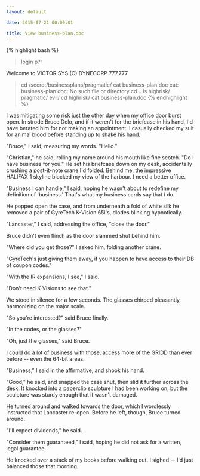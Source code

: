```yaml
---
layout: default

date: 2015-07-21 00:00:01

title: View business-plan.doc
---
```


{% highlight bash %}
> login
> p?:
>
Welcome to VICTOR.SYS (C) DYNECORP 777,777
> cd /secret/businessplans/pragmatic/
> cat business-plan.doc
cat: business-plan.doc: No such file or directory
> cd ..
> ls
highrisk/     pragmatic/      evil/
> cd highrisk/
> cat business-plan.doc
{% endhighlight %}

I was mitigating some risk just the other day when my office door burst open.  In strode Bruce Delo, and if it weren't for the briefcase in his hand, I'd have berated him for not making an appointment.  I casually checked my suit for animal blood before standing up to shake his hand.

"Bruce," I said, measuring my words.  "Hello."

"Christian," he said, rolling my name around his mouth like fine scotch.  "Do I have business for you."  He set his briefcase down on my desk, accidentally crushing a post-it-note crane I'd folded.  Behind me, the impressive HALIFAX_1 skyline blocked my view of the harbour.  I need a better office.

"Business I can handle," I said, hoping he wasn't about to redefine my definition of 'business.'  That's what my business cards say that _I_ do.

He popped open the case, and from underneath a fold of white silk he removed a pair of GyreTech K-Vision 65i's, diodes blinking hypnotically.

"Lancaster," I said, addressing the office, "close the door."

Bruce didn't even flinch as the door slammed shut behind him.

"Where did you get those?" I asked him, folding another crane.

"GyreTech's just giving them away, if you happen to have access to their DB of coupon codes."

"With the IR expansions, I see," I said.

"Don't need K-Visions to see that."

We stood in silence for a few seconds.  The glasses chirped pleasantly, harmonizing on the major scale.

"So you're interested?" said Bruce finally.

"In the codes, or the glasses?"

"Oh, just the glasses," said Bruce.

I could do a lot of business with those, access more of the GRIDD than ever before -- even the 64-bit areas.

"Business," I said in the affirmative, and shook his hand.

"Good," he said, and snapped the case shut, then slid it further across the desk.  It knocked into a paperclip sculpture I had been working on, but the sculpture was sturdy enough that it wasn't damaged.

He turned around and walked towards the door, which I wordlessly instructed that Lancaster re-open.  Before he left, though, Bruce turned around.

"I'll expect dividends," he said.

"Consider them guaranteed," I said, hoping he did not ask for a written, legal guarantee.

He knocked over a stack of my books before walking out.  I sighed -- I'd just balanced those that morning.
